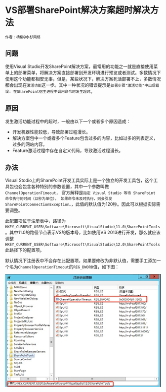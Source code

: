 # VS部署SharePoint解决方案超时解决方法

    作者：杨柳@水杉网络
    
## 问题

使用Visual Studio开发SharePoint解决方案，最常用的功能之一就是直接使用菜单上的部署菜单，将解决方案直接部署到开发环境进行预览或者测试。多数情况下使用这个功能都相安无事，但是，某些状况下，解决方案死活部署不上，多数情况都会出现在`激活功能`这一步。其中一种状况的错误提示是`部署步骤"激活功能"中出现错误: 在SharePoint宿主进程中调用命令时发生超时`。

## 原因

发生激活功能过程中的超时，一般由以下一个或者多个原因造成：

* 开发机器性能较低，导致部署过程漫长。
* 解决方案包中一个或者多个Feature包含过多的内容，比如过多的列表定义，过多的网站内容。
* Feature激活过程中存在自定义代码，导致激活过程漫长。


## 办法

Visual Stodio上的SharePoint开发工具实际上是一个独立的开发工具包，这个工具包也会包含各种特别的参数设置，其中一个参数叫做`ChannelOperationTimeout`， 官方解释是`指定 Visual Studio 等待 SharePoint 命令执行的时间（以秒为单位）。 如果命令未及时执行，则会引发 SharePointConnectionException。`，此值的默认值为120秒。因此可以根据实际需要调整。

此配置项位于注册表中，路径为`HKEY_CURRENT_USER\Software\Microsoft\VisualStudio\11.0\SharePointTools `。其中11.0的路径节点表示VS的版本号，比如使用VS 2013进行开发，那么就应该调整`HKEY_CURRENT_USER\Software\Microsoft\VisualStudio\12.0\SharePointTools `此路径下的配置项。

默认情况下注册表中不会存在此配置项，如果要修改为非默认值，需要手工添加一个名为`ChannelOperationTimeout`的`REG_DWORD`值，如下图：

![注册表配置界面](imgs/1.png)
